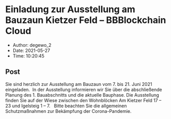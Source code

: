 # Einladung zur Ausstellung am Bauzaun Kietzer Feld &#8211; BBBlockchain Cloud

- Author: degewo_2
- Date: 2021-05-27
- Time: 10:20:45

## Post


<p>Sie sind herzlich zur Ausstellung am Bauzaun vom 7. bis 21. Juni 2021 eingeladen.  In der Ausstellung informieren wir Sie über die abschließende Planung des 1. Bauabschnitts und die aktuelle Bauphase. Die Ausstellung finden Sie auf der Wiese zwischen den Wohnblöcken Am Kietzer Feld 17 &#8211; 23 und Igelsteig 1 &#8211; 7.   Bitte beachten Sie die allgemeinen Schutzmaßnahmen zur Bekämpfung der Corona-Pandemie.</p>
